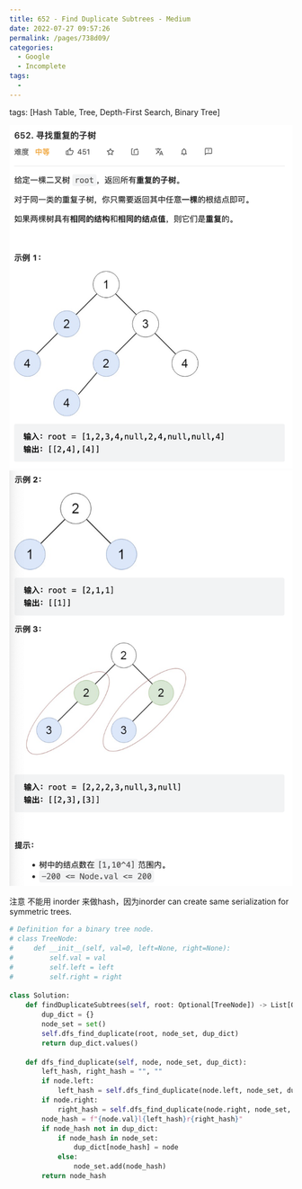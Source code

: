 ```yaml
---
title: 652 - Find Duplicate Subtrees - Medium
date: 2022-07-27 09:57:26
permalink: /pages/738d09/
categories:
  - Google
  - Incomplete
tags:
  - 
---
```

tags: [Hash Table, Tree, Depth-First Search, Binary Tree]

![](https://raw.githubusercontent.com/emmableu/image/master/202208102054926.png)
![](https://raw.githubusercontent.com/emmableu/image/master/202208102055880.png)

注意 不能用 inorder 来做hash，因为inorder can create same serialization for symmetric trees.

```python
# Definition for a binary tree node.
# class TreeNode:
#     def __init__(self, val=0, left=None, right=None):
#         self.val = val
#         self.left = left
#         self.right = right

class Solution:
	def findDuplicateSubtrees(self, root: Optional[TreeNode]) -> List[Optional[TreeNode]]:
		dup_dict = {}
		node_set = set()
		self.dfs_find_duplicate(root, node_set, dup_dict)
		return dup_dict.values()
		
	def dfs_find_duplicate(self, node, node_set, dup_dict):
		left_hash, right_hash = "", ""
		if node.left:
			left_hash = self.dfs_find_duplicate(node.left, node_set, dup_dict)
		if node.right:
			right_hash = self.dfs_find_duplicate(node.right, node_set, dup_dict)
		node_hash = f"{node.val}l{left_hash}r{right_hash}"
		if node_hash not in dup_dict:
			if node_hash in node_set:
				dup_dict[node_hash] = node
			else:
				node_set.add(node_hash)
		return node_hash
```
